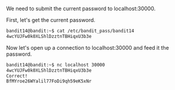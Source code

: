 We need to submit the current password to localhost:30000.

First, let's get the current password.

```sh
bandit14@bandit:~$ cat /etc/bandit_pass/bandit14 
4wcYUJFw0k0XLShlDzztnTBHiqxU3b3e
```

Now let's open up a connection to localhost:30000 and feed it the password.

```sh
bandit14@bandit:~$ nc localhost 30000
4wcYUJFw0k0XLShlDzztnTBHiqxU3b3e
Correct!
BfMYroe26WYalil77FoDi9qh59eK5xNr
```
